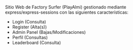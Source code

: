 Sitio Web de Factory Surfer (PlayAlmi) gestionado mediante express/express-sessions con las siguientes características:
* Login (Consulta)
* Register (Alta(s))
* Admin Panel (Bajas/Modificaciones)
* Perfil (Consultas)
* Leaderboard (Consulta)
